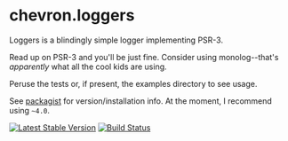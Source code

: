 # chevron.loggers

Loggers is a blindingly simple logger implementing PSR-3.

Read up on PSR-3 and you'll be just fine. Consider using monolog--that's *apparently* what all
the cool kids are using.

Peruse the tests or, if present, the examples directory to see usage.

See [packagist](https://packagist.org/packages/chevron/loggers) for version/installation info. At the moment, I recommend using `~4.0`.

[![Latest Stable Version](https://poser.pugx.org/chevron/loggers/v/stable.svg)](https://packagist.org/packages/chevron/loggers)
[![Build Status](https://travis-ci.org/chevron/loggers.svg?branch=master)](https://travis-ci.org/chevronphp/loggers)





